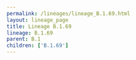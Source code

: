 ```yaml
---
permalink: /lineages/lineage_B.1.69.html
layout: lineage_page
title: Lineage B.1.69
lineage: B.1.69
parent: B.1
children: ['B.1.69']
---
```


